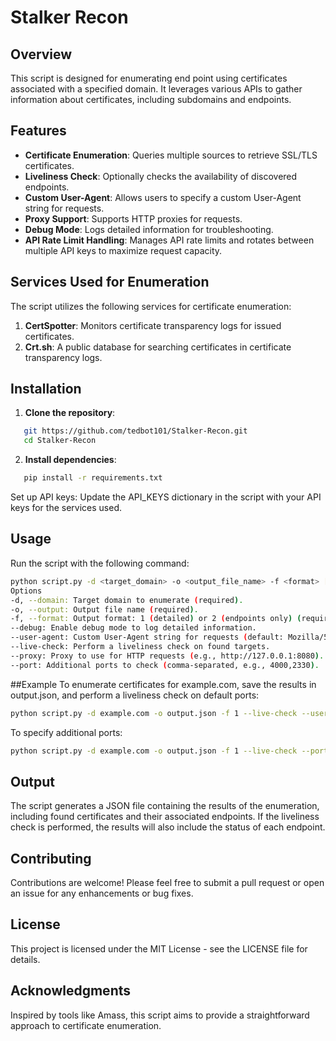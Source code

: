 # Stalker Recon

## Overview

This script is designed for enumerating end point using certificates associated with a specified domain. It leverages various APIs to gather information about certificates, including subdomains and endpoints. 

## Features

- **Certificate Enumeration**: Queries multiple sources to retrieve SSL/TLS certificates.
- **Liveliness Check**: Optionally checks the availability of discovered endpoints.
- **Custom User-Agent**: Allows users to specify a custom User-Agent string for requests.
- **Proxy Support**: Supports HTTP proxies for requests.
- **Debug Mode**: Logs detailed information for troubleshooting.
- **API Rate Limit Handling**: Manages API rate limits and rotates between multiple API keys to maximize request capacity.

## Services Used for Enumeration

The script utilizes the following services for certificate enumeration:

1. **CertSpotter**: Monitors certificate transparency logs for issued certificates.
2. **Crt.sh**: A public database for searching certificates in certificate transparency logs.

## Installation

1. **Clone the repository**:
```bash
   git https://github.com/tedbot101/Stalker-Recon.git
   cd Stalker-Recon
```

2. **Install dependencies**:
```bash
   pip install -r requirements.txt
```

Set up API keys: Update the API_KEYS dictionary in the script with your API keys for the services used.

## Usage
Run the script with the following command:
```bash
python script.py -d <target_domain> -o <output_file_name> -f <format> [options]
Options
-d, --domain: Target domain to enumerate (required).
-o, --output: Output file name (required).
-f, --format: Output format: 1 (detailed) or 2 (endpoints only) (required).
--debug: Enable debug mode to log detailed information.
--user-agent: Custom User-Agent string for requests (default: Mozilla/5.0).
--live-check: Perform a liveliness check on found targets.
--proxy: Proxy to use for HTTP requests (e.g., http://127.0.0.1:8080).
--port: Additional ports to check (comma-separated, e.g., 4000,2330).
```
##Example
To enumerate certificates for example.com, save the results in output.json, and perform a liveliness check on default ports:
```bash
python script.py -d example.com -o output.json -f 1 --live-check --user-agent "MyCustomUserAgent/1.0"
```
To specify additional ports:
```bash
python script.py -d example.com -o output.json -f 1 --live-check --port 4000,2330
```
## Output
The script generates a JSON file containing the results of the enumeration, including found certificates and their associated endpoints. If the liveliness check is performed, the results will also include the status of each endpoint.

## Contributing
Contributions are welcome! Please feel free to submit a pull request or open an issue for any enhancements or bug fixes.

## License
This project is licensed under the MIT License - see the LICENSE file for details.

## Acknowledgments
Inspired by tools like Amass, this script aims to provide a straightforward approach to certificate enumeration.

